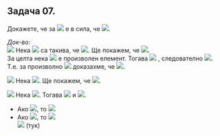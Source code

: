 ## Задача 07.

Докажете, че за <img src="https://latex.codecogs.com/svg.latex?\Large&space;\forall{A,B,C}"> е в сила, че <img src="https://latex.codecogs.com/svg.latex?\Large&space;(A\cup{B})\cap{C}=A\cup{(B\cap{C})}\Leftrightarrow{A\subseteq{C}}">.

*Док-во:*<br>
<img src="https://latex.codecogs.com/svg.latex?\Large&space;(\Rightarrow)"> Нека <img src="https://latex.codecogs.com/svg.latex?\Large&space;A,B,C"> са такива, че <img src="https://latex.codecogs.com/svg.latex?\Large&space;(A\cup{B})\cap{C}=A\cup{(B\cap{C})}">. Ще покажем, че <img src="https://latex.codecogs.com/svg.latex?\Large&space;A\subseteq{C}">.<br>
За целта нека <img src="https://latex.codecogs.com/svg.latex?\Large&space;x\in{A}"> е произволен елемент. Тогава <img src="https://latex.codecogs.com/svg.latex?\Large&space;x\in{A}\subseteq{A\cup{(B\cap{C})}}=(A\cup{B})\cap{\underline{\underline{C}}}"> , следователно <img src="https://latex.codecogs.com/svg.latex?\Large&space;x\in{C}">. T.e. за произволно <img src="https://latex.codecogs.com/svg.latex?\Large&space;x\in{A}"> доказахме, че <img src="https://latex.codecogs.com/svg.latex?\Large&space;x\in{C}\Rightarrow{A\subseteq{C}}">.

<img src="https://latex.codecogs.com/svg.latex?\Large&space;(\Leftarrow)"> Нека <img src="https://latex.codecogs.com/svg.latex?\Large&space;A\subseteq{C}">. Ще покажем, че <img src="https://latex.codecogs.com/svg.latex?\Large&space;(A\cup{B})\cap{C}=a\cup{(B\cap{C})}">.

<img src="https://latex.codecogs.com/svg.latex?\Large&space;(\subseteq)"> Нека <img src="https://latex.codecogs.com/svg.latex?\Large&space;x\in{(A\cup{B})\cap{C}}">. Тогава <img src="https://latex.codecogs.com/svg.latex?\Large&space;x\in{(A\cup{B})}"> и <img src="https://latex.codecogs.com/svg.latex?\Large&space;x\in{C}">.
- Ако <img src="https://latex.codecogs.com/svg.latex?\Large&space;x\in{A}">, то <img src="https://latex.codecogs.com/svg.latex?\Large&space;x\in{A\cup{(B\cap{C})}}">
- Ако <img src="https://latex.codecogs.com/svg.latex?\Large&space;x\notin{A}">, то <img src="https://latex.codecogs.com/svg.latex?\Large&space;x\in{B}(x\in{A\cup{B}})"><br><img src="https://latex.codecogs.com/svg.latex?\Large&space;\Rightarrow{x\in{B\cap{C}}}\Rightarrow{x\in{A\cup{(B\cap{C})}}}\Rightarrow{(A\cup{B})\cap{C}}\subseteq{A\cup{(B\cap{C})}}"> (тук)
